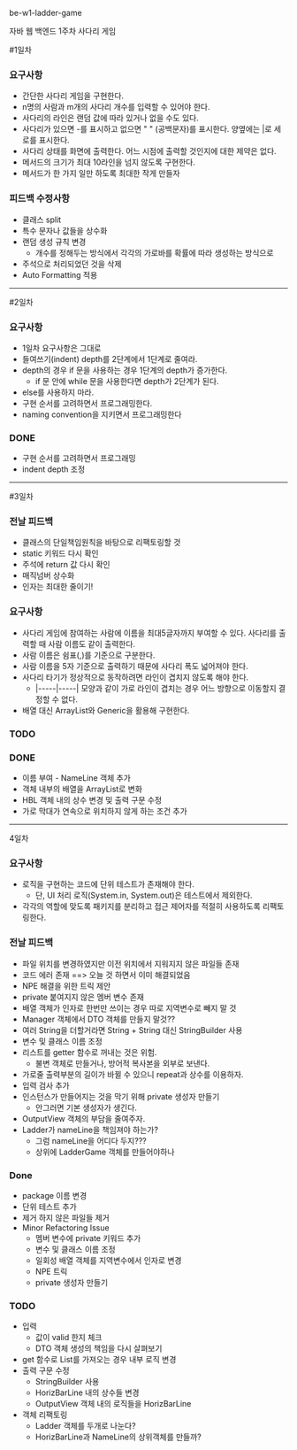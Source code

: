 be-w1-ladder-game

자바 웹 백엔드 1주차 사다리 게임

#1일차
### 요구사항
* 간단한 사다리 게임을 구현한다.
* n명의 사람과 m개의 사다리 개수를 입력할 수 있어야 한다.
* 사다리의 라인은 랜덤 값에 따라 있거나 없을 수도 있다.
* 사다리가 있으면 -를 표시하고 없으면 " " (공백문자)를 표시한다. 양옆에는 |로 세로를 표시한다.
* 사다리 상태를 화면에 출력한다. 어느 시점에 출력할 것인지에 대한 제약은 없다.
* 메서드의 크기가 최대 10라인을 넘지 않도록 구현한다.
* 메서드가 한 가지 일만 하도록 최대한 작게 만들자

### 피드백 수정사항
* 클래스 split
* 특수 문자나 값들을 상수화
* 랜덤 생성 규칙 변경
  * 개수를 정해두는 방식에서 각각의 가로바를 확률에 따라 생성하는 방식으로
* 주석으로 처리되었던 것을 삭제
* Auto Formatting 적용

---
#2일차
### 요구사항
* 1일차 요구사항은 그대로
* 들여쓰기(indent) depth를 2단계에서 1단계로 줄여라.
* depth의 경우 if 문을 사용하는 경우 1단계의 depth가 증가한다.
  * if 문 안에 while 문을 사용한다면 depth가 2단계가 된다.
* else를 사용하지 마라.
* 구현 순서를 고려하면서 프로그래밍한다.
* naming convention을 지키면서 프로그래밍한다

### DONE
* 구현 순서를 고려하면서 프로그래밍
* indent depth 조정

---
#3일차
### 전날 피드백
* 클래스의 단일책임원칙을 바탕으로 리팩토링할 것
* static 키워드 다시 확인
* 주석에 return 값 다시 확인
* 매직넘버 상수화
* 인자는 최대한 줄이기!

### 요구사항
* 사다리 게임에 참여하는 사람에 이름을 최대5글자까지 부여할 수 있다. 사다리를 출력할 때 사람 이름도 같이 출력한다.
* 사람 이름은 쉼표(,)를 기준으로 구분한다.
* 사람 이름을 5자 기준으로 출력하기 때문에 사다리 폭도 넓어져야 한다.
* 사다리 타기가 정상적으로 동작하려면 라인이 겹치지 않도록 해야 한다.
  * |-----|-----| 모양과 같이 가로 라인이 겹치는 경우 어느 방향으로 이동할지 결정할 수 없다.
* 배열 대신 ArrayList와 Generic을 활용해 구현한다.

### TODO


### DONE
* 이름 부여 - NameLine 객체 추가
* 객체 내부의 배열을 ArrayList로 변화
* HBL 객체 내의 상수 변경 및 출력 구문 수정
* 가로 막대가 연속으로 위치하지 않게 하는 조건 추가 

---
4일차

### 요구사항
* 로직을 구현하는 코드에 단위 테스트가 존재해야 한다.
  * 단, UI 처리 로직(System.in, System.out)은 테스트에서 제외한다.
* 각각의 역할에 맞도록 패키지를 분리하고 접근 제어자를 적절히 사용하도록 리팩토링한다.

### 전날 피드백
* 파일 위치를 변경하였지만 이전 위치에서 지워지지 않은 파일들 존재
* 코드 에러 존재 ==> 오늘 것 하면서 이미 해결되었음
* NPE 해결을 위한 트릭 제안
* private 붙여지지 않은 멤버 변수 존재
* 배열 객체가 인자로 한번만 쓰이는 경우 따로 지역변수로 빼지 말 것
* Manager 객체에서 DTO 객체를 만들지 말것??
* 여러 String을 더할거라면 String + String 대신 StringBuilder 사용
* 변수 및 클래스 이름 조정
* 리스트를 getter 함수로 꺼내는 것은 위험.
  * 불변 객체로 만들거나, 방어적 복사본을 외부로 보낸다.
* 가로줄 출력부분의 길이가 바뀔 수 있으니 repeat과 상수를 이용하자.
* 입력 검사 추가
* 인스턴스가 만들어지는 것을 막기 위해 private 생성자 만들기
  * 안그러면 기본 생성자가 생긴다.
* OutputView 객체의 부담을 줄여주자.
* Ladder가 nameLine을 책임져야 하는가?
  * 그럼 nameLine을 어디다 두지???
  * 상위에 LadderGame 객체를 만들어야하나

### Done
* package 이름 변경
* 단위 테스트 추가
* 제거 하지 않은 파일들 제거
* Minor Refactoring Issue
  * 멤버 변수에 private 키워드 추가
  * 변수 및 클래스 이름 조정
  * 일회성 배열 객체를 지역변수에서 인자로 변경
  * NPE 트릭
  * private 생성자 만들기 

### TODO
* 입력
  * 값이 valid 한지 체크
  * DTO 객체 생성의 책임을 다시 살펴보기
* get 함수로 List를 가져오는 경우 내부 로직 변경
* 출력 구문 수정
  * StringBuilder 사용
  * HorizBarLine 내의 상수들 변경
  * OutputView 객체 내의 로직들을 HorizBarLine
* 객체 리팩토링
  * Ladder 객체를 두개로 나눈다?
  * HorizBarLine과 NameLine의 상위객체를 만들까?